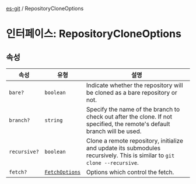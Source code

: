 [es-git](../globals.md) / RepositoryCloneOptions

# 인터페이스: RepositoryCloneOptions

## 속성

| 속성 | 유형 | 설명 |
| ------ | ------ | ------ |
| <a id="bare"></a> `bare?` | `boolean` | Indicate whether the repository will be cloned as a bare repository or not. |
| <a id="branch"></a> `branch?` | `string` | Specify the name of the branch to check out after the clone. If not specified, the remote's default branch will be used. |
| <a id="recursive"></a> `recursive?` | `boolean` | Clone a remote repository, initialize and update its submodules recursively. This is similar to `git clone --recursive`. |
| <a id="fetch"></a> `fetch?` | [`FetchOptions`](FetchOptions.md) | Options which control the fetch. |
